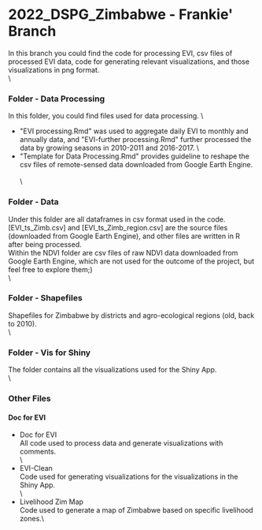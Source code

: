 # 2022_DSPG_Zimbabwe - Frankie' Branch

In this branch you could find the code for processing EVI, csv files of processed EVI data, code for generating relevant visualizations, and those visualizations in png format. 
\
\

### Folder - Data Processing

In this folder, you could find files used for data processing. \
- "EVI processing.Rmd" was used to aggregate daily EVI to monthly and annually data, and "EVI-further processing.Rmd" further processed the data by growing seasons in 2010-2011 and 2016-2017. \
- "Template for Data Processing.Rmd" provides guideline to reshape the csv files of remote-sensed data downloaded from Google Earth Engine.\
\
\
### Folder - Data

Under this folder are all dataframes in csv format used in the code. [EVI_ts_Zimb.csv] and [EVI_ts_Zimb_region.csv] are the source files (downloaded from Google Earth Engine), and other files are written in R after being processed.\
Within the NDVI folder are csv files of raw NDVI data downloaded from Google Earth Engine, which are not used for the outcome of the project, but feel free to explore them;)
\
\

### Folder - Shapefiles

Shapefiles for Zimbabwe by districts and agro-ecological regions (old, back to 2010). 
\
\

### Folder - Vis for Shiny

The folder contains all the visualizations used for the Shiny App.
\
\

### Other Files

#### Doc for EVI

- Doc for EVI\
All code used to process data and generate visualizations with comments.\
\
- EVI-Clean\
Code used for generating visualizations for the visualizations in the Shiny App. \
\
- Livelihood Zim Map\
Code used to generate a map of Zimbabwe based on specific livelihood zones.\



